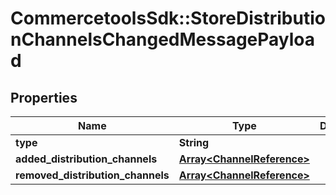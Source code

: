 # CommercetoolsSdk::StoreDistributionChannelsChangedMessagePayload

## Properties
Name | Type | Description | Notes
------------ | ------------- | ------------- | -------------
**type** | **String** |  | [optional] 
**added_distribution_channels** | [**Array&lt;ChannelReference&gt;**](ChannelReference.md) |  | [optional] 
**removed_distribution_channels** | [**Array&lt;ChannelReference&gt;**](ChannelReference.md) |  | [optional] 

